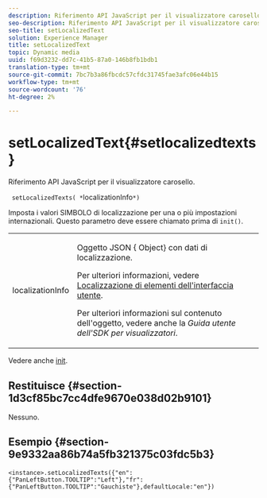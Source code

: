 ```yaml
---
description: Riferimento API JavaScript per il visualizzatore carosello.
seo-description: Riferimento API JavaScript per il visualizzatore carosello.
seo-title: setLocalizedText
solution: Experience Manager
title: setLocalizedText
topic: Dynamic media
uuid: f69d3232-dd7c-41b5-87a0-146b8fb1bdb1
translation-type: tm+mt
source-git-commit: 7bc7b3a86fbcdc57cfdc31745fae3afc06e44b15
workflow-type: tm+mt
source-wordcount: '76'
ht-degree: 2%

---
```



# setLocalizedText{#setlocalizedtexts}

Riferimento API JavaScript per il visualizzatore carosello.

` setLocalizedTexts( *`localizationInfo`*)`

Imposta i valori SIMBOLO di localizzazione per una o più impostazioni internazionali. Questo parametro deve essere chiamato prima di `init()`.

<table id="table_896DFF34A68A403DB93A6D597461A573"> 
 <tbody> 
  <tr> 
   <td colname="col1"> <p> <span class="codeph"> <span class="varname"> localizationInfo</span> </span> </p> </td> 
   <td colname="col2"> <p> Oggetto JSON {<span class="codeph"> Object</span>} con dati di localizzazione. </p> <p>Per ulteriori informazioni, vedere <a href="../../../c-html5-aem-asset-viewers/c-html5-aem-carousel/c-html5-aem-carousel-localization.md" format="dita" scope="local"> Localizzazione di elementi dell'interfaccia utente</a>. </p> <p>Per ulteriori informazioni sul contenuto dell'oggetto, vedere anche la <i>Guida utente dell'SDK per visualizzatori</i>. </p> </td> 
  </tr> 
 </tbody> 
</table>

Vedere anche [init](../../../c-html5-aem-asset-viewers/c-html5-aem-carousel/c-html5-aem-carousel-javascriptapiref/r-html5-aem-carousel-javascriptapiref-init.md#reference-aee94dd92a28410784f7a1792e28683b).

## Restituisce {#section-1d3cf85bc7cc4dfe9670e038d02b9101}

Nessuno.

## Esempio {#section-9e9332aa86b74a5fb321375c03fdc5b3}

```
<instance>.setLocalizedTexts({"en":{"PanLeftButton.TOOLTIP":"Left"},"fr":{"PanLeftButton.TOOLTIP":"Gauchiste"},defaultLocale:"en"})
```

